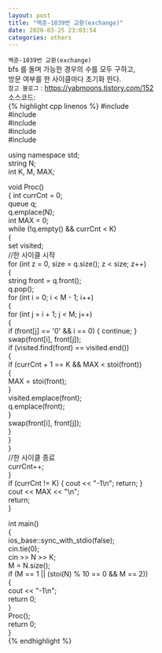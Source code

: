 ```yaml
---  
layout: post  
title: "백준-1039번 교환(exchange)"  
date: 2020-03-25 23:03:54  
categories: others  
---  
```

`백준-1039번 교환(exchange)`  
bfs 를 돌며 가능한 경우의 수를 모두 구하고,  
방문 여부를 한 사이클마다 초기화 한다.  
`참고 블로그` : https://yabmoons.tistory.com/152  
소스코드:  
{% highlight cpp linenos %}
#include <iostream>  
#include <queue>  
#include <string>  
#include <algorithm>  
#include <set>  
  
using namespace std;  
string N;  
int K, M, MAX;  
  
void Proc()  
{
	int currCnt = 0;  
	queue<string> q;  
	q.emplace(N);  
	int MAX = 0;  
	while (!q.empty() && currCnt < K)  
	{  
		set<string> visited;  
		//한 사이클 시작  
		for (int z = 0, size = q.size(); z < size; z++)  
		{  
			string front = q.front();  
			q.pop();  
			for (int i = 0; i < M - 1; i++)  
			{  
				for (int j = i + 1; j < M; j++)  
				{  
					if (front[j] == '0' && i == 0) { continue; }  
					swap(front[i], front[j]);  
					if (visited.find(front) == visited.end())  
					{  
					if (currCnt + 1 == K && MAX < stoi(front))  
						{  
							MAX = stoi(front);  
						}  
						visited.emplace(front);  
						q.emplace(front);  
					}  
					swap(front[i], front[j]);  
				}  
			}  
		}  
		//한 사이클 종료  
		currCnt++;  
	}  
	if (currCnt != K) { cout << "-1\n";	return; }  
	cout << MAX << "\n";  
	return;  
}  
  
int main()  
{  
	ios_base::sync_with_stdio(false);  
	cin.tie(0);  
	cin >> N >> K;  
	M = N.size();  
	if (M == 1 || (stoi(N) % 10 == 0 && M == 2))  
	{  
		cout << "-1\n";  
		return 0;  
	}  
	Proc();  
	return 0;  
}  
{% endhighlight %}
